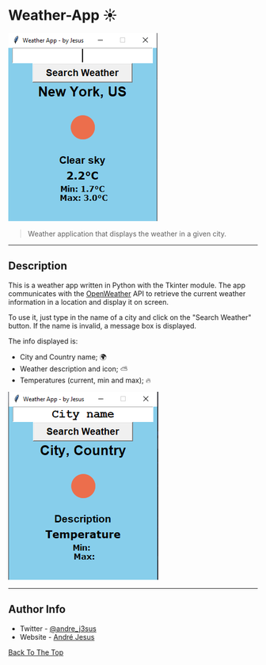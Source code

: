 # Weather-App :sunny:

![NY Image](docs/weather_app_ny.PNG)

> Weather application that displays the weather in a given city.

---

## Description

This is a weather app written in Python with the Tkinter module. 
The app communicates with the [OpenWeather](https://openweathermap.org/) API to retrieve the current weather information in a location and display it on screen.

To use it, just type in the name of a city and click on the "Search Weather" button. If the name is invalid, a message box is displayed.

The info displayed is:
- City and Country name; :earth_africa:
- Weather description and icon; :partly_sunny:
- Temperatures (current, min and max); :fire:

![Menu Image](docs/weather_app.PNG)

---

## Author Info

- Twitter - [@andre_j3sus](https://twitter.com/andre_j3sus)
- Website - [André Jesus](https://sites.google.com/view/andre-jesus/p%C3%A1gina-inicial)

[Back To The Top](#weather-app)

